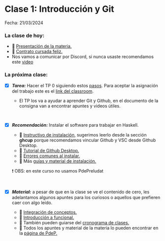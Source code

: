 # Clase 1: Introducción y Git
Fecha: 21/03/2024

### La clase de hoy:
- 📄 [Presentación de la materia.](https://docs.google.com/document/d/1bn09Vq04dDS5XKmsVeN-8HXyErJjGhnTr9htqfco1kI/edit)
- 📄 [Contrato cursada feliz.](https://docs.google.com/document/d/1Hp6VdC5E6_CYL5S9txscNMAsjzTfwqclm03SWOVps5Q/edit)
- Nos vamos a comunicar por Discord, si nunca usaste recomendamos este [video](https://www.youtube.com/watch?v=A7eZOivOid4)

### La próxima clase:
- [x] ***Tarea:*** Hacer el TP 0 siguiendo estos [pasos](https://docs.google.com/document/d/1wJDCBWUMX8Z9ZBrC7nPjevDZdGAUdajUoMrW0bvztlA/edit#heading=h.slp1lbr2sjy1). Para aceptar la asignación del trabajo este es el [link del classroom](https://classroom.github.com/assignment-invitations/89231d3ffed4c55e29570423a271dcc2).
  - El TP los va a ayudar a aprender Git y Github, en el documento de la consigna van a encontrar apuntes y videos útiles.

     <br>
- [x] ***Recomendación:*** Instalar el software para trabajar en Haskell.
  - 🔗 [Instructivo de instalación](https://github.com/pdep-utn/enunciados-miercoles-noche/blob/master/pages/haskell/entorno.md), sugerimos leerlo desde la sección **ghcup** porque recomendamos vincular Github y VSC desde Github Desktop.
  - 🔗 [Tutorial de Github Desktop.](https://www.youtube.com/watch?v=TuOQBfhp-r0)
  - 🔗 [Errores comunes al instalar.](https://github.com/pdep-utn/enunciados-miercoles-noche/blob/master/pages/haskell/troubleshooting.md)
  - 🔗 Más [guías y material de instalación.](https://www.pdep.com.ar/software/haskell)

  ❗ OBS: en este curso no usamos PdePreludat
  
  <br>
- [x] ***Material:*** a pesar de que en la clase se ve el contenido de cero, les adelantamos algunos apuntes para los curiosos o aquellos que prefieren caer con algo leído.
  - 📄 [Integración de conceptos.](https://docs.google.com/document/d/1QP1ftd6jvAlVZOAsVPJ_1I0O7WW9MaIrn6zfW-iJdrY/edit)
  - 📄 [Introducción a funcional.](https://docs.google.com/document/d/1W5BcOmIJMCylqAjqPw1RzPlujycbvNJueh8-Uyc2fMY/edit)
  - 🔗 También pueden guiarse del [cronograma de clases.](https://www.pdep.com.ar/cursos/jueves-tarde)
  - 🔗 Todos los apuntes y material de la materia lo pueden encontrar en la [página de PdeP.](https://www.pdep.com.ar/material/apuntes)
